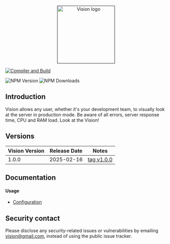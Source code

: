<p align="center">
  <a href="" target="_blank" rel="noopener noreferrer">
    <img width="180" src="https://github.com/noneandundefined/vision-ui/blob/main/public/logo-vision-none.png" alt="Vision logo">
  </a>
</p>

[![Compiler and Build](https://github.com/Artymiik/vision/actions/workflows/compiler-client.yml/badge.svg)](https://github.com/Artymiik/vision/actions/workflows/compiler-client.yml)

![NPM Version](https://img.shields.io/npm/v/%40artemiik%2Fvision-ui) ![NPM Downloads](https://img.shields.io/npm/dm/%40artemiik%2Fvision-ui)

## Introduction

Vision allows any user, whether it's your development team, to visually look at the server in production mode. Be aware of all errors, server response time, CPU and RAM load. Look at the Vision!

## Versions

| Vision Version | Release Date | Notes                                                           |
| -------------- | ------------ | --------------------------------------------------------------- |
| 1.0.0          | 2025-02-16   | [tag v1.0.0](https://github.com/Artymiik/vision-ui/tree/v1.0.0) |

## Documentation

#### Usage

- [Configuration](https://github.com/Artymiik/vision-ui/blob/main/docs/usage/configuration.md)

## Security contact

Please disclose any security-related issues or vulnerabilities by emailing [vision@gmail.com](mailto:vision@gmail.com), instead of using the public issue tracker.
